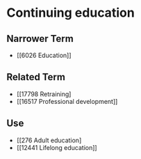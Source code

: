 # Continuing education  

## Narrower Term

- [[6026 Education]]  

## Related Term

- [[17798 Retraining]
- [[16517 Professional development]]  

## Use

- [[276 Adult education]
- [[12441 Lifelong education]]  

